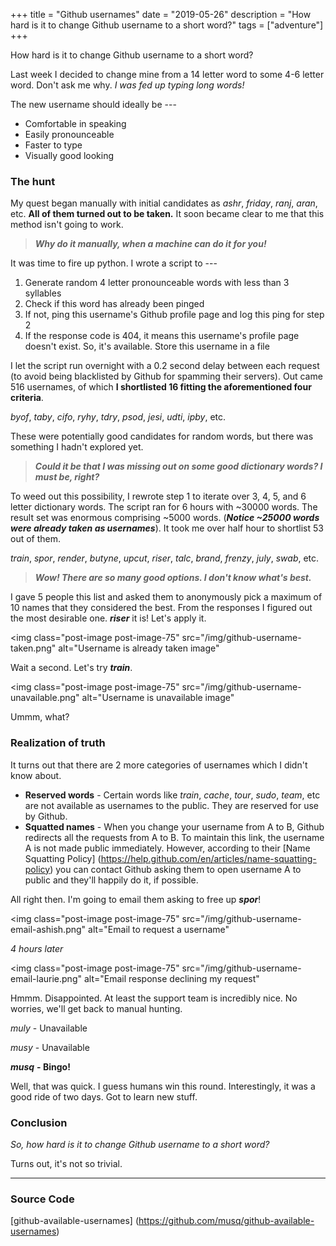 +++
title = "Github usernames"
date = "2019-05-26"
description = "How hard is it to change Github username to a short word?"
tags = ["adventure"]
+++

How hard is it to change Github username to a short word?

Last week I decided to change mine from a 14 letter word to some 4-6
letter word. Don't ask me why. *I was fed up typing long words!*

The new username should ideally be ---

- Comfortable in speaking
- Easily pronounceable
- Faster to type
- Visually good looking

### The hunt

My quest began manually with initial candidates as *ashr*, *friday*,
*ranj*, *aran*, etc. **All of them turned out to be taken.** It soon
became clear to me that this method isn't going to work.

> ***Why do it manually, when a machine can do it for you!***

It was time to fire up python. I wrote a script to ---

1. Generate random 4 letter pronounceable words with less than 3
syllables
1. Check if this word has already been pinged
1. If not, ping this username's Github profile page and log this ping
for step 2
1. If the response code is 404, it means this username's profile page
doesn't exist. So, it's available. Store this username in a file

I let the script run overnight with a 0.2 second delay between each
request (to avoid being blacklisted by Github for spamming their
servers). Out came 516 usernames, of which **I shortlisted 16 fitting
the aforementioned four criteria**.

*byof*, *taby*, *cifo*, *ryhy*, *tdry*, *psod*, *jesi*, *udti*,
*ipby*, etc.

These were potentially good candidates for random words, but there
was something I hadn't explored yet.

> ***Could it be that I was missing out on some good dictionary words?
> I must be, right?***

To weed out this possibility, I rewrote step 1 to iterate over
3, 4, 5, and 6 letter dictionary words. The script ran for 6 hours
with ~30000 words. The result set was enormous comprising ~5000 words.
(***Notice ~25000 words were already taken as usernames***). It took
me over half hour to shortlist 53 out of them.

*train*, *spor*, *render*, *butyne*, *upcut*, *riser*, *talc*,
*brand*, *frenzy*, *july*, *swab*, etc.

> ***Wow! There are so many good options. I don't know what's best.***

I gave 5 people this list and asked them to anonymously pick a maximum
of 10 names that they considered the best. From the responses I figured
out the most desirable one. ***riser*** it is! Let's apply it.

<img
    class="post-image post-image-75"
    src="/img/github-username-taken.png"
    alt="Username is already taken image"
>

Wait a second. Let's try ***train***.

<img
    class="post-image post-image-75"
    src="/img/github-username-unavailable.png"
    alt="Username is unavailable image"
>

Ummm, what?

### Realization of truth

It turns out that there are 2 more categories of usernames which
I didn't know about.

- **Reserved words** - Certain words like *train*, *cache*, *tour*,
*sudo*, *team*, etc are not available as usernames to the public. They
are reserved for use by Github.
- **Squatted names** - When you change your username from A to B, Github
redirects all the requests from A to B. To maintain this link, the
username A is not made public immediately. However, according to
their [Name Squatting Policy]
(https://help.github.com/en/articles/name-squatting-policy) you can
contact Github asking them to open username A to public and they'll
happily do it, if possible.

All right then. I'm going to email them asking to free up ***spor***!

<img
    class="post-image post-image-75"
    src="/img/github-username-email-ashish.png"
    alt="Email to request a username"
>

*4 hours later*

<img
    class="post-image post-image-75"
    src="/img/github-username-email-laurie.png"
    alt="Email response declining my request"
>

Hmmm. Disappointed. At least the support team is incredibly nice.
No worries, we'll get back to manual hunting.

*muly* - Unavailable

*musy* - Unavailable

***musq*** **- Bingo!**

Well, that was quick. I guess humans win this round. Interestingly,
it was a good ride of two days. Got to learn new stuff.

### Conclusion

*So, how hard is it to change Github username to a short word?*

Turns out, it's not so trivial.

---

### Source Code

[github-available-usernames]
(https://github.com/musq/github-available-usernames)
